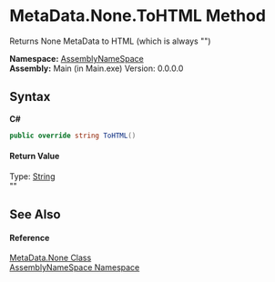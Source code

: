 # MetaData.None.ToHTML Method 
 

Returns None MetaData to HTML (which is always "")

**Namespace:**&nbsp;<a href="6bcc80ef-5cfd-db5f-1eb2-7297d1c16397">AssemblyNameSpace</a><br />**Assembly:**&nbsp;Main (in Main.exe) Version: 0.0.0.0

## Syntax

**C#**<br />
``` C#
public override string ToHTML()
```


#### Return Value
Type: <a href="http://msdn2.microsoft.com/en-us/library/s1wwdcbf" target="_blank">String</a><br />""

## See Also


#### Reference
<a href="52bbb3c7-b80c-b9ea-e31b-522b0f52fb5c">MetaData.None Class</a><br /><a href="6bcc80ef-5cfd-db5f-1eb2-7297d1c16397">AssemblyNameSpace Namespace</a><br />